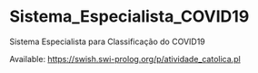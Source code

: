 # Sistema_Especialista_COVID19
Sistema Especialista para Classificação do COVID19

Available: https://swish.swi-prolog.org/p/atividade_catolica.pl
